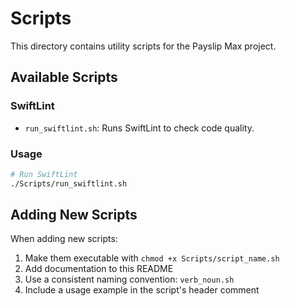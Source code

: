 # Scripts

This directory contains utility scripts for the Payslip Max project.

## Available Scripts

### SwiftLint

- `run_swiftlint.sh`: Runs SwiftLint to check code quality.

### Usage

```bash
# Run SwiftLint
./Scripts/run_swiftlint.sh
```

## Adding New Scripts

When adding new scripts:

1. Make them executable with `chmod +x Scripts/script_name.sh`
2. Add documentation to this README
3. Use a consistent naming convention: `verb_noun.sh`
4. Include a usage example in the script's header comment 